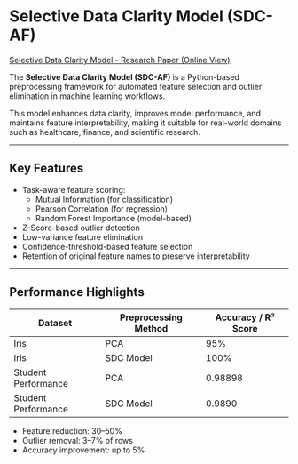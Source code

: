 # Selective Data Clarity Model (SDC-AF)

[Selective Data Clarity Model - Research Paper (Online View)](https://view.officeapps.live.com/op/view.aspx?src=https%3A%2F%2Fraw.githubusercontent.com%2FAdnanThange%2FAI-ML-Portfolio%2Frefs%2Fheads%2Fmain%2FResearch_Paper%2FSelectiveDataClarityMode%2FSelective%2520Data%2520Clarity%2520Model_Research_Paper_updated.docx&wdOrigin=BROWSELINK)










The **Selective Data Clarity Model (SDC-AF)** is a Python-based preprocessing framework for automated feature selection and outlier elimination in machine learning workflows.

This model enhances data clarity, improves model performance, and maintains feature interpretability, making it suitable for real-world domains such as healthcare, finance, and scientific research.

---

## Key Features

- Task-aware feature scoring:
  - Mutual Information (for classification)
  - Pearson Correlation (for regression)
  - Random Forest Importance (model-based)
- Z-Score-based outlier detection
- Low-variance feature elimination
- Confidence-threshold-based feature selection
- Retention of original feature names to preserve interpretability

---

## Performance Highlights

| Dataset             | Preprocessing Method | Accuracy / R² Score |
|---------------------|----------------------|--------------------|
| Iris                | PCA                  | 95%                |
| Iris                | SDC Model            | 100%               |
| Student Performance | PCA                  | 0.98898            |
| Student Performance | SDC Model            | 0.9890             |



- Feature reduction: 30–50%
- Outlier removal: 3–7% of rows
- Accuracy improvement: up to 5%






